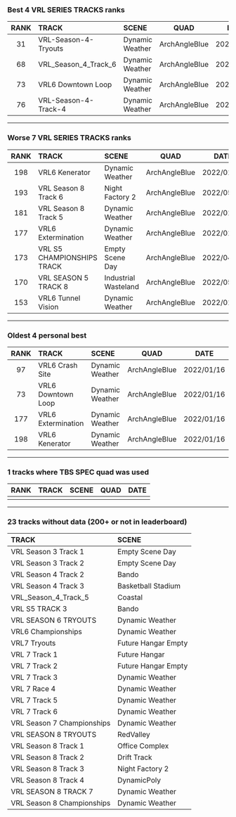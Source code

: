 ### Best 4 VRL SERIES TRACKS ranks
|RANK|TRACK|SCENE|QUAD|DATE|
|:---:|:---|:---|:---:|:---:|
|31|VRL-Season-4-Tryouts|Dynamic Weather|ArchAngleBlue|2022/01/16|
|68|VRL_Season_4_Track_6|Dynamic Weather|ArchAngleBlue|2022/01/16|
|73|VRL6 Downtown Loop|Dynamic Weather|ArchAngleBlue|2022/01/16|
|76|VRL-Season-4-Track-4|Dynamic Weather|ArchAngleBlue|2022/01/16|
---
### Worse 7 VRL SERIES TRACKS ranks
|RANK|TRACK|SCENE|QUAD|DATE|
|:---:|:---|:---|:---:|:---:|
|198|VRL6 Kenerator|Dynamic Weather|ArchAngleBlue|2022/01/16|
|193|VRL Season 8 Track 6|Night Factory 2|ArchAngleBlue|2022/05/22|
|181|VRL Season 8 Track 5|Dynamic Weather|ArchAngleBlue|2022/01/16|
|177|VRL6 Extermination|Dynamic Weather|ArchAngleBlue|2022/01/16|
|173|VRL S5 CHAMPIONSHIPS TRACK|Empty Scene Day|ArchAngleBlue|2022/04/22|
|170|VRL SEASON 5 TRACK 8|Industrial Wasteland|ArchAngleBlue|2022/05/21|
|153|VRL6 Tunnel Vision|Dynamic Weather|ArchAngleBlue|2022/01/16|
---
### Oldest 4 personal best
|RANK|TRACK|SCENE|QUAD|DATE|
|:---:|:---|:---|:---:|:---:|
|97|VRL6 Crash Site|Dynamic Weather|ArchAngleBlue|2022/01/16|
|73|VRL6 Downtown Loop|Dynamic Weather|ArchAngleBlue|2022/01/16|
|177|VRL6 Extermination|Dynamic Weather|ArchAngleBlue|2022/01/16|
|198|VRL6 Kenerator|Dynamic Weather|ArchAngleBlue|2022/01/16|
---
### 1 tracks where TBS SPEC quad was used
|RANK|TRACK|SCENE|QUAD|DATE|
|:---:|:---|:---|:---:|:---:|
||||||
---
### 23 tracks without data (200+ or not in leaderboard)
|TRACK|SCENE|
|:---|:---|
|VRL Season 3 Track 1|Empty Scene Day|
|VRL Season 3 Track 2|Empty Scene Day|
|VRL Season 4 Track 2|Bando|
|VRL Season 4 Track 3|Basketball Stadium|
|VRL_Season_4_Track_5|Coastal|
|VRL S5 TRACK 3|Bando|
|VRL SEASON 6 TRYOUTS|Dynamic Weather|
|VRL6 Championships|Dynamic Weather|
|VRL7 Tryouts|Future Hangar Empty|
|VRL 7 Track 1|Future Hangar|
|VRL 7 Track 2|Future Hangar Empty|
|VRL 7 Track 3|Dynamic Weather|
|VRL 7 Race 4|Dynamic Weather|
|VRL 7 Track 5|Dynamic Weather|
|VRL 7 Track 6|Dynamic Weather|
|VRL Season 7 Championships|Dynamic Weather|
|VRL SEASON 8 TRYOUTS|RedValley|
|VRL Season 8 Track 1|Office Complex|
|VRL Season 8 Track 2|Drift Track|
|VRL Season 8 Track 3|Night Factory 2|
|VRL Season 8 Track 4|DynamicPoly|
|VRL SEASON 8 TRACK 7|Dynamic Weather|
|VRL Season 8 Championships|Dynamic Weather|
